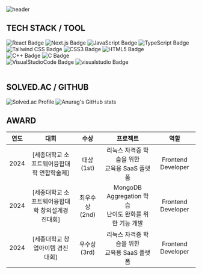 <!-- Header -->
![header](https://capsule-render.vercel.app/api?type=Waving&height=200&color=gradient&text=YM)</header>

## TECH STACK / TOOL
<!-- Frontend Development -->
<div>
  <img alt="React Badge" src="https://img.shields.io/badge/React-%2361DAFB?style=flat-square&logo=react&logoColor=white">
  <img alt="Next.js Badge" src="https://img.shields.io/badge/Next.js-%23000000?style=flat-square&logo=next.js&logoColor=white">
  <img alt="JavaScript Badge" src="https://img.shields.io/badge/JavaScript-%23F7DF1E?style=flat-square&logo=javascript&logoColor=white">
  <img alt="TypeScript Badge" src="https://img.shields.io/badge/TypeScript-%23007ACC?style=flat-square&logo=typescript&logoColor=white">
</div>

<!-- Styling -->
<div>
  <img alt="Tailwind CSS Badge" src="https://img.shields.io/badge/Tailwind_CSS-%2338B2AC?style=flat-square&logo=tailwind-css&logoColor=white">
  <img alt="CSS3 Badge" src="https://img.shields.io/badge/CSS3-%231572B6?style=flat-square&logo=css3&logoColor=white">
  <img alt="HTML5 Badge" src="https://img.shields.io/badge/HTML5-%23E34F26?style=flat-square&logo=html5&logoColor=white">
</div>

<!-- Programming Languages -->
<div>
  <img alt="C++ Badge" src="https://img.shields.io/badge/C%2B%2B-%2300599C?style=flat-square&logo=C%2B%2B&logoColor=white">
  <img alt="C Badge" src="https://img.shields.io/badge/C-%2300599C?style=flat-square&logo=C&logoColor=white">
<div>

<div>
  <img alt="VisualStudioCode Badge" src="https://img.shields.io/badge/Visual_Studio_Code-007ACC?style=flat-square&logo=visual%20studio%20code&logoColor=white">
  <img alt="visualstudio Badge" src="https://img.shields.io/badge/Visual_Studio-%235C2D91?style=flat-square&logo=visual%20studio&logoColor=white">
</div>



<br>

## SOLVED.AC / GITHUB

<img src="http://mazassumnida.wtf/api/v2/generate_badge?boj=vendetta12" alt="Solved.ac Profile">
<img src="https://github-readme-stats.vercel.app/api?username=tracer12&theme=shadow_green&show_icons=true" alt="Anurag's GitHub stats">



## AWARD
| 연도 | 대회 | 수상 | 프로젝트 | 역할 |
| :--: | :--: | :--: | :--: | :--: |
| 2024 | [세종대학교 소프트웨어융합대학 연합학술제] | 대상 (1st) | 리눅스 자격증 학습을 위한<br>교육용 SaaS 플랫폼 | Frontend Developer |
| 2024 | [세종대학교 소프트웨어융합대학 창의설계경진대회] | 최우수상 (2nd) | MongoDB Aggregation 학습<br>난이도 완화를 위한 기능 개발 | Frontend Developer |
| 2024 | [세종대학교 창업아이템 경진대회] | 우수상 (3rd) | 리눅스 자격증 학습을 위한<br>교육용 SaaS 플랫폼 | Frontend Developer |







